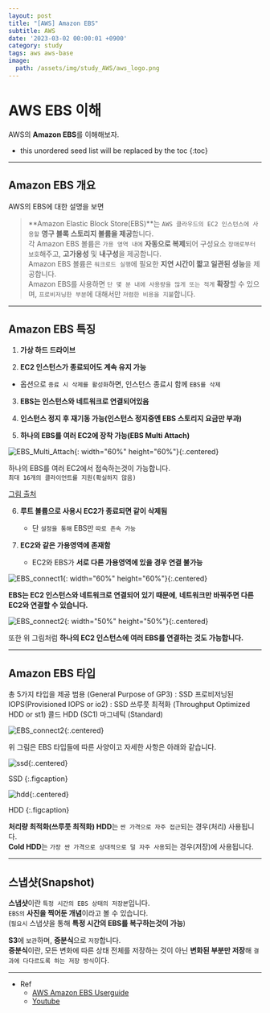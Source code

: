 ```yaml
---
layout: post
title: "[AWS] Amazon EBS"
subtitle: AWS
date: '2023-03-02 00:00:01 +0900'
category: study
tags: aws aws-base
image:
  path: /assets/img/study_AWS/aws_logo.png
---
```


# AWS EBS 이해
AWS의 **Amazon EBS**를 이해해보자.

<!--more-->

* this unordered seed list will be replaced by the toc
{:toc}

<hr/>

## Amazon EBS 개요

AWS의 EBS에 대한 설명을 보면
> **Amazon Elastic Block Store(EBS)**는 `AWS 클라우드의 EC2 인스턴스에 사용할` **영구 블록 스토리지 볼륨을 제공**합니다. <br>
> 각 Amazon EBS 볼륨은 `가용 영역 내에` **자동으로 복제**되어 구성요소 `장애로부터 보호`해주고, **고가용성** 및 **내구성**을 제공합니다. <br>
> Amazon EBS 볼륨은 `워크로드 실행`에 필요한 **지연 시간이 짧고 일관된 성능**을 제공합니다.<br>
> Amazon EBS를 사용하면 `단 몇 분 내에 사용량을 많게 또는 적게` **확장**할 수 있으며, `프로비저닝한 부분`에 대해서만 `저렴한 비용을 지불`합니다.

<hr/>

## Amazon EBS 특징

1. **가상 하드 드라이브**

2. **EC2 인스턴스가 종료되어도 계속 유지 가능**
  + 옵션으로 `종료 시 삭제를 활성화`하면, 인스턴스 종료시 함께 `EBS를 삭제`

3. **EBS는 인스턴스와 네트워크로 연결되어있음**

4. **인스턴스 정지 후 재기동 가능(인스턴스 정지중엔 EBS 스토리지 요금만 부과)**

5. **하나의 EBS를 여러 EC2에 장착 가능(EBS Multi Attach)**

![EBS_Multi_Attach](/assets/img/study_AWS/[AWS]_Amazon_EBS_이해_Snapshot/multi_attach.png){: width="60%" height="60%"}{:.centered}

하나의 EBS를 여러 EC2에서 접속하는것이 가능합니다. <br>
`최대 16개의 클라이언트를 지원(확실하지 않음)` <br>

[그림 출처](https://towardsdatascience.com/stop-duplicating-deep-learning-training-datasets-with-amazon-ebs-multi-attach-d9f61fdc1de4)

6. **루트 볼륨으로 사용시 EC2가 종료되면 같이 삭제됨**
    + 단 `설정을 통해` EBS만 `따로 존속 가능`

7. **EC2와 같은 가용영역에 존재함**
    + EC2와 EBS가 **서로 다른 가용영역에 있을 경우 연결 불가능**

![EBS_connect1](/assets/img/study_AWS/[AWS]_Amazon_EBS_이해_Snapshot/EBS_connect1.png){: width="60%" height="60%"}{:.centered}

**EBS는 EC2 인스턴스와 네트워크로 연결되어 있기 때문에**, **네트워크만 바꿔주면 다른 EC2와 연결할 수 있습니다.**

![EBS_connect2](/assets/img/study_AWS/[AWS]_Amazon_EBS_이해_Snapshot/EBS_connect2.png){: width="50%" height="50%"}{:.centered}

또한 위 그림처럼 **하나의 EC2 인스턴스에 여러 EBS를 연결하는 것도 가능합니다.**

<hr/>

## Amazon EBS 타입

총 5가지 타입을 제공
    범용 (General Purpose of GP3) : SSD
    프로비저닝된 IOPS(Provisioned IOPS or io2) : SSD
    쓰루풋 최적화 (Throughput Optimized HDD or st1)
    콜드 HDD (SC1)
    마그네틱 (Standard)

![EBS_connect2](/assets/img/study_AWS/[AWS]_Amazon_EBS_이해_Snapshot/EBS_types.png){:.centered}

위 그림은 EBS 타입들에 따른 사양이고 자세한 사항은 아래와 같습니다.

![ssd](/assets/img/study_AWS/[AWS]_Amazon_EBS_이해_Snapshot/ssd.png){:.centered}

SSD
{:.figcaption}

![hdd](/assets/img/study_AWS/[AWS]_Amazon_EBS_이해_Snapshot/hdd.png){:.centered}

HDD
{:.figcaption}

**처리량 최적화(쓰루풋 최적화) HDD**는 `싼 가격으로 자주 접근`되는 경우(처리) 사용됩니다. <br>
**Cold HDD**는 `가장 싼 가격으로 상대적으로 덜 자주 사용`되는 경우(저장)에 사용됩니다.

<hr/>

## 스냅샷(Snapshot)

**스냅샷**이란 `특정 시간의 EBS 상태의 저장본`입니다. <br>
`EBS의` **사진을 찍어둔 개념**이라고 볼 수 있습니다. <br>
(`필요시` 스냅샷을 통해 **특정 시간의 EBS를 복구하는것이 가능**)

**S3**에 `보관`하며, **증분식**으로 `저장`합니다. <br>
**증분식**이란, 모든 변화에 따른 상태 전체를 저장하는 것이 아닌 **변화된 부분만 저장**해 `결과에 다다르도록 하는 저장 방식`이다.

<hr/>

* Ref
  - [AWS Amazon EBS Userguide](https://docs.aws.amazon.com/ko_kr/AWSEC2/latest/UserGuide/AmazonEBS.html)
  - [Youtube](https://youtu.be/N8TB_6AbaM4)